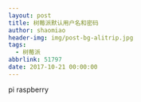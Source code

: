 ```yaml
---
layout: post
title: 树莓派默认用户名和密码
author: shaomiao
header-img: img/post-bg-alitrip.jpg
tags:
  - 树莓派
abbrlink: 51797
date: 2017-10-21 00:00:00
---
```

pi
raspberry
